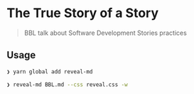 # The True Story of a Story

> BBL talk about Software Development Stories practices

## Usage

```sh
❯ yarn global add reveal-md

❯ reveal-md BBL.md --css reveal.css -w
```
